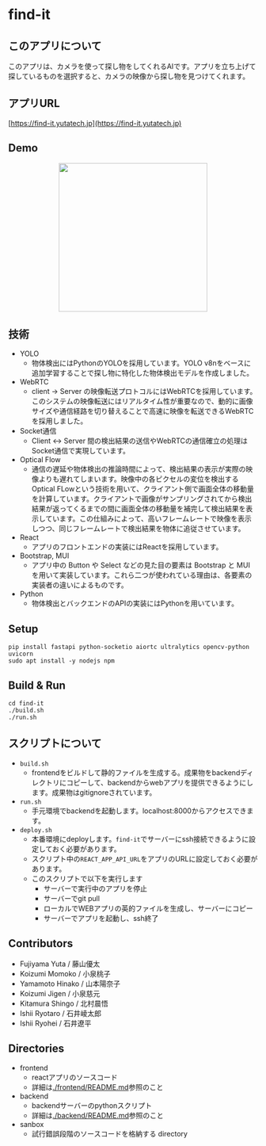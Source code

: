 # find-it

## このアプリについて
このアプリは、カメラを使って探し物をしてくれるAIです。アプリを立ち上げて探しているものを選択すると、カメラの映像から探し物を見つけてくれます。

## アプリURL
[https://find-it.yutatech.jp](https://find-it.yutatech.jp)

## Demo
<p align="center">
<img src="./doc/demo.gif" width="300px" />
</p>

## 技術
- YOLO
  - 物体検出にはPythonのYOLOを採用しています。YOLO v8nをベースに追加学習することで探し物に特化した物体検出モデルを作成しました。
- WebRTC
  - client -> Server の映像転送プロトコルにはWebRTCを採用しています。このシステムの映像転送にはリアルタイム性が重要なので、動的に画像サイズや通信経路を切り替えることで高速に映像を転送できるWebRTCを採用しました。
- Socket通信
  - Client <-> Server 間の検出結果の送信やWebRTCの通信確立の処理はSocket通信で実現しています。
- Optical Flow
  - 通信の遅延や物体検出の推論時間によって、検出結果の表示が実際の映像よりも遅れてしまいます。映像中の各ピクセルの変位を検出するOptical FLowという技術を用いて、クライアント側で画面全体の移動量を計算しています。クライアントで画像がサンプリングされてから検出結果が返ってくるまでの間に画面全体の移動量を補完して検出結果を表示しています。この仕組みによって、高いフレームレートで映像を表示しつつ、同じフレームレートで検出結果を物体に追従させています。
- React
  - アプリのフロントエンドの実装にはReactを採用しています。
- Bootstrap, MUI
  - アプリ中の Button や Select などの見た目の要素は Bootstrap と MUI を用いて実装しています。これら二つが使われている理由は、各要素の実装者の違いによるものです。
- Python
  - 物体検出とバックエンドのAPIの実装にはPythonを用いています。

## Setup
```shell
pip install fastapi python-socketio aiortc ultralytics opencv-python uvicorn
sudo apt install -y nodejs npm
```

## Build & Run
```shell
cd find-it
./build.sh
./run.sh
```

## スクリプトについて
- `build.sh`
  - frontendをビルドして静的ファイルを生成する。成果物をbackendディレクトリにコピーして、backendからwebアプリを提供できるようにします。成果物はgitignoreされています。
- `run.sh`
  - 手元環境でbackendを起動します。localhost:8000からアクセスできます。
- `deploy.sh`
  - 本番環境にdeployします。`find-it`でサーバーにssh接続できるように設定しておく必要があります。
  - スクリプト中の`REACT_APP_API_URL`をアプリのURLに設定しておく必要があります。
  - このスクリプトで以下を実行します
    - サーバーで実行中のアプリを停止
    - サーバーでgit pull
    - ローカルでWEBアプリの英的ファイルを生成し、サーバーにコピー
    - サーバーでアプリを起動し、ssh終了

## Contributors
- Fujiyama Yuta / 藤山優太
- Koizumi Momoko / 小泉桃子
- Yamamoto Hinako / 山本陽奈子
- Koizumi Jigen / 小泉慈元
- Kitamura Shingo / 北村晨悟
- Ishii Ryotaro / 石井崚太郎
- Ishii Ryohei / 石井遼平

## Directories
- frontend
  - reactアプリのソースコード
  - 詳細は[./frontend/README.md](./frontend/README.md)参照のこと
- backend
  - backendサーバーのpythonスクリプト
  - 詳細は[./backend/README.md](./backend/README.md)参照のこと
- sanbox
  - 試行錯誤段階のソースコードを格納する directory
